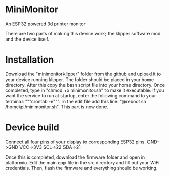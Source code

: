 # MiniMonitor
An ESP32 powered 3d printer monitor


There are two parts of making this device work; the klipper software mod and the device itself.

# Installation
Download the "minimonitorklipper" folder from the github and upload it to your device running klipper. The folder should be placed in your home directory. After this copy the bash script file into your home directory. Once completed, type in "chmod +x minimonitor.sh" to make it executable. If you want the service to run at startup, enter the following command to your terminal: """crontab -e""". In the edit file add this line: "@reboot sh /home/pi/minimonitor.sh". This part is now done.

# Device build
Connect all four pins of your display to corresponding ESP32 pins. 
GND->GND
VCC->3V3
SCL->22
SDA->21

Once this is completed, download the firmware folder and open in platformio. Edit the main.cpp file in the src directory and fill out your WiFi credentials. Then, flash the firmware and everything should be working.
